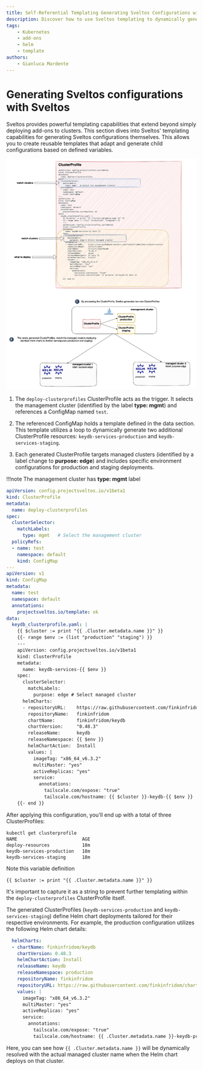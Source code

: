 ```yaml
---
title: Self-Referential Templating Generating Sveltos Configurations with Sveltos
description: Discover how to use Sveltos templating to dynamically generate Sveltos configurations, empowering you to create flexible and reusable templates that adapt to various environments
tags:
    - Kubernetes
    - add-ons
    - helm
    - template
authors:
    - Gianluca Mardente
---
```


# Generating Sveltos configurations with Sveltos

Sveltos provides powerful templating capabilities that extend beyond simply deploying add-ons to clusters. 
This section dives into Sveltos' templating capabilities for generating Sveltos configurations themselves. 
This allows you to create reusable templates that adapt and generate child configurations based on defined variables.

![Generate Sveltos Configuration](../assets/generating-sveltos-conf.png)

1. The `deploy-clusterprofiles` ClusterProfile acts as the trigger. It selects the management cluster (identified by the label __type: mgmt__) 
and references a ConfigMap named `test`.

2. The referenced ConfigMap holds a template defined in the data section. 
This template utilizes a loop to dynamically generate two additional ClusterProfile resources: `keydb-services-production` and `keydb-services-staging`.

3. Each generated ClusterProfile targets managed clusters (identified by a label change to __purpose: edge__) and includes 
specific environment configurations for production and staging deployments.

!!!note
    The management cluster has __type: mgmt__ label

```yaml
apiVersion: config.projectsveltos.io/v1beta1
kind: ClusterProfile
metadata:
  name: deploy-clusterprofiles
spec:
  clusterSelector:
    matchLabels:      
      type: mgmt   # Select the management cluster
  policyRefs:
  - name: test
    namespace: default
    kind: ConfigMap
---
apiVersion: v1
kind: ConfigMap
metadata:
  name: test
  namespace: default
  annotations:
    projectsveltos.io/template: ok
data:
  keydb_clusterprofile.yaml: |
    {{ $cluster := print "{{ .Cluster.metadata.name }}" }}
    {{- range $env := (list "production" "staging") }}
    ---
    apiVersion: config.projectsveltos.io/v1beta1
    kind: ClusterProfile
    metadata:
      name: keydb-services-{{ $env }}
    spec:
      clusterSelector:
        matchLabels:
          purpose: edge # Select managed cluster
      helmCharts:
      - repositoryURL:    https://raw.githubusercontent.com/finkinfridom/charts/main/charts/
        repositoryName:   finkinfridom
        chartName:        finkinfridom/keydb
        chartVersion:     "0.48.3"
        releaseName:      keydb
        releaseNamespace: {{ $env }}
        helmChartAction:  Install
        values: |
          imageTag: "x86_64_v6.3.2"
          multiMaster: "yes"
          activeReplicas: "yes"
          service:
            annotations:
              tailscale.com/expose: "true"
              tailscale.com/hostname: {{ $cluster }}-keydb-{{ $env }}
    {{- end }}
```

After applying this configuration, you'll end up with a total of three ClusterProfiles:

```
kubectl get clusterprofile                                 
NAME                        AGE
deploy-resources            18m
keydb-services-production   18m
keydb-services-staging      18m
```

Note this variable definition

```
{{ $cluster := print "{{ .Cluster.metadata.name }}" }}
``` 

It's important to capture it as a string to prevent further templating within the `deploy-clusterprofiles` ClusterProfile itself.

The generated ClusterProfiles (`keydb-services-production` and `keydb-services-staging`) define Helm chart deployments tailored for
their respective environments. 
For example, the production configuration utilizes the following Helm chart details:


```yaml hl_lines="16"
  helmCharts:
  - chartName: finkinfridom/keydb
    chartVersion: 0.48.3
    helmChartAction: Install
    releaseName: keydb
    releaseNamespace: production
    repositoryName: finkinfridom
    repositoryURL: https://raw.githubusercontent.com/finkinfridom/charts/main/charts/
    values: |
      imageTag: "x86_64_v6.3.2"
      multiMaster: "yes"
      activeReplicas: "yes"
      service:
        annotations:
          tailscale.com/expose: "true"
          tailscale.com/hostname: {{ .Cluster.metadata.name }}-keydb-production
```

Here, you can see how `{{ .Cluster.metadata.name }}` will be dynamically resolved with the actual managed cluster name when the Helm chart deploys on that cluster.

